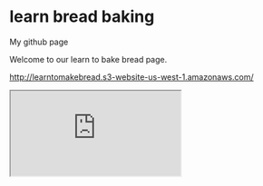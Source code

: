 # learn bread baking
My github page

Welcome to our learn to bake bread page.

http://learntomakebread.s3-website-us-west-1.amazonaws.com/

<iframe src="https://docs.google.com/spreadsheets/d/e/2PACX-1vTtqAAu7rHmLSnaTTFYjMvom4Mm_w-EgwSz0QXQMvh-fE9eCdhBZ-FkBnNAIMlFfHDat6c2SZt0CxLE/pubhtml?widget=true&amp;headers=false"></iframe>


